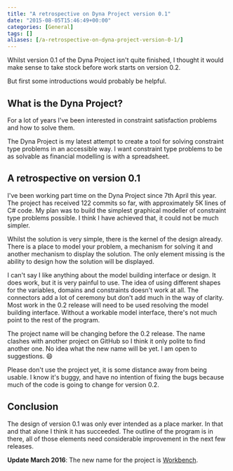 ```yaml
---
title: "A retrospective on Dyna Project version 0.1"
date: "2015-08-05T15:46:49+00:00"
categories: [General]
tags: []
aliases: [/a-retrospective-on-dyna-project-version-0-1/]
---
```


Whilst version 0.1 of the Dyna Project isn't quite finished, I thought it would make sense to take stock before work starts on version 0.2.

But first some introductions would probably be helpful.

## What is the Dyna Project?

For a lot of years I've been interested in constraint satisfaction problems and how to solve them.

The Dyna Project is my latest attempt to create a tool for solving constraint type problems in an accessible way. I want constraint type problems to be as solvable as financial modelling is with a spreadsheet.

## A retrospective on version 0.1

I've been working part time on the Dyna Project since 7th April this year. The project has received 122 commits so far, with approximately 5K lines of C# code. My plan was to build the simplest graphical modeller of constraint type problems possible. I think I have achieved that, it could not be much simpler.

Whilst the solution is very simple, there is the kernel of the design already. There is a place to model your problem, a mechanism for solving it and another mechanism to display the solution. The only element missing is the ability to design how the solution will be displayed.

I can't say I like anything about the model building interface or design. It does work, but it is very painful to use. The idea of using different shapes for the variables, domains and constraints doesn't work at all. The connectors add a lot of ceremony but don't add much in the way of clarity. Most work in the 0.2 release will need to be used resolving the model building interface. Without a workable model interface, there's not much point to the rest of the program.

The project name will be changing before the 0.2 release. The name clashes with another project on GitHub so I think it only polite to find another one. No idea what the new name will be yet. I am open to suggestions. :smile:

Please don't use the project yet, it is some distance away from being usable. I know it's buggy, and have no intention of fixing the bugs because much of the code is going to change for version 0.2.

## Conclusion

The design of version 0.1 was only ever intended as a place marker. In that and that alone I think it has succeeded. The outline of the program is in there, all of those elements need considerable improvement in the next few releases.

**Update March 2016**: The new name for the project is [Workbench](https://github.com/digitalbricklayer/workbench).
